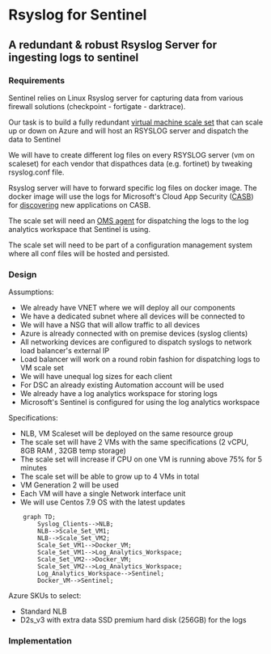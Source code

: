 # Rsyslog for Sentinel
## A redundant & robust Rsyslog Server for ingesting logs to sentinel
### Requirements 
Sentinel relies on Linux Rsyslog server for capturing data from various firewall solutions (checkpoint - fortigate - darktrace).

Our task is to build a fully redundant [virtual machine scale set](https://docs.microsoft.com/en-us/azure/virtual-machine-scale-sets/overview) that can scale up or down on Azure and will host an RSYSLOG server and dispatch the data to Sentinel

We will have to create different log files on every RSYSLOG server (vm on scaleset) for each vendor that dispathces data (e.g. fortinet) by tweaking rsyslog.conf file. 

Rsyslog server will have to forward specific log files on docker image. The docker image will use the logs for Microsoft's Cloud App Security ([CASB](https://en.wikipedia.org/wiki/Cloud_access_security_broker)) for [discovering](https://docs.microsoft.com/en-us/defender-cloud-apps/discovery-docker-ubuntu-azure?tabs=centos) new applications on CASB.    

The scale set will need an [OMS agent](https://github.com/microsoft/OMS-Agent-for-Linux) for dispatching the logs to the log analytics workspace that Sentinel is using. 

The scale set will need to be part of a configuration management system where all conf files will be hosted and persisted. 

### Design
Assumptions:
- We already have VNET where we will deploy all our components 
- We have a dedicated subnet where all devices will be connected to
- We will have a NSG that will allow traffic to all devices
- Azure is already connected with on premise devices (syslog clients)
- All networking devices are configured to dispatch syslogs to network load balancer's external IP
- Load balancer will work on a round robin fashion for dispatching logs to VM scale set
- We will have unequal log sizes for each client
- For DSC an already existing Automation account will be used
- We already have a log analytics workspace for storing logs
- Microsoft's Sentinel is configured for using the log analytics workspace

Specifications:
- NLB, VM Scaleset will be deployed on the same resource group 
- The scale set will have 2 VMs with the same specifications (2 vCPU, 8GB RAM , 32GB temp storage)
- The scale set will increase if CPU on one VM is running above 75% for 5 minutes
- The scale set will be able to grow up to 4 VMs in total
- VM Generation 2 will be used 
- Each VM will have a single Network interface unit
- We will use Centos 7.9 OS with the latest updates

```mermaid
    graph TD;
        Syslog_Clients-->NLB;
        NLB-->Scale_Set_VM1;
        NLB-->Scale_Set_VM2;
        Scale_Set_VM1-->Docker_VM;
        Scale_Set_VM1-->Log_Analytics_Workspace;
        Scale_Set_VM2-->Docker_VM;
        Scale_Set_VM2-->Log_Analytics_Workspace;
        Log_Analytics_Workspace-->Sentinel;
        Docker_VM-->Sentinel;
```

Azure SKUs to select:
- Standard NLB
- D2s_v3 with extra data SSD premium hard disk (256GB) for the logs

### Implementation
